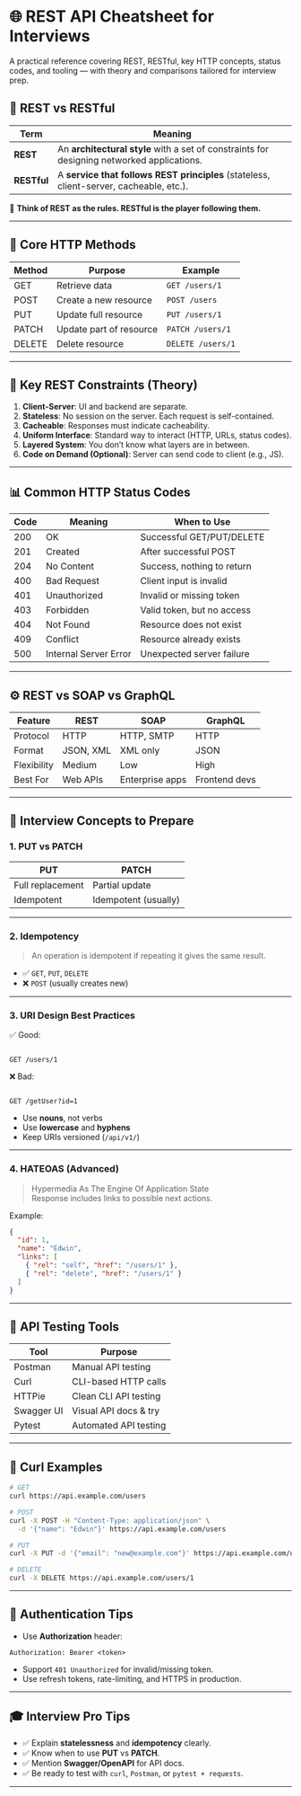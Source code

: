 # 🌐 REST API Cheatsheet for Interviews

A practical reference covering REST, RESTful, key HTTP concepts, status codes, and tooling — with theory and comparisons tailored for interview prep.


## 📘 REST vs RESTful

| Term      | Meaning |
|-----------|---------|
| **REST**  | An **architectural style** with a set of constraints for designing networked applications. |
| **RESTful** | A **service that follows REST principles** (stateless, client-server, cacheable, etc.). |

🧠 **Think of REST as the rules. RESTful is the player following them.**

---

## 🔧 Core HTTP Methods

| Method  | Purpose                  | Example                        |
|---------|--------------------------|--------------------------------|
| GET     | Retrieve data            | `GET /users/1`                 |
| POST    | Create a new resource    | `POST /users`                  |
| PUT     | Update full resource     | `PUT /users/1`                 |
| PATCH   | Update part of resource  | `PATCH /users/1`               |
| DELETE  | Delete resource          | `DELETE /users/1`              |

---

## 🔑 Key REST Constraints (Theory)

1. **Client-Server**: UI and backend are separate.
2. **Stateless**: No session on the server. Each request is self-contained.
3. **Cacheable**: Responses must indicate cacheability.
4. **Uniform Interface**: Standard way to interact (HTTP, URLs, status codes).
5. **Layered System**: You don’t know what layers are in between.
6. **Code on Demand (Optional)**: Server can send code to client (e.g., JS).

---

## 📊 Common HTTP Status Codes

| Code | Meaning                  | When to Use                   |
|------|--------------------------|-------------------------------|
| 200  | OK                       | Successful GET/PUT/DELETE     |
| 201  | Created                  | After successful POST         |
| 204  | No Content               | Success, nothing to return    |
| 400  | Bad Request              | Client input is invalid       |
| 401  | Unauthorized             | Invalid or missing token      |
| 403  | Forbidden                | Valid token, but no access    |
| 404  | Not Found                | Resource does not exist       |
| 409  | Conflict                 | Resource already exists       |
| 500  | Internal Server Error    | Unexpected server failure     |

---

## ⚙️ REST vs SOAP vs GraphQL

| Feature     | REST           | SOAP              | GraphQL           |
|-------------|----------------|-------------------|--------------------|
| Protocol    | HTTP           | HTTP, SMTP        | HTTP              |
| Format      | JSON, XML      | XML only          | JSON              |
| Flexibility | Medium         | Low               | High              |
| Best For    | Web APIs       | Enterprise apps   | Frontend devs     |

---

## 🧠 Interview Concepts to Prepare

### 1. **PUT vs PATCH**

| PUT | PATCH |
|-----|-------|
| Full replacement | Partial update |
| Idempotent | Idempotent (usually) |

---

### 2. **Idempotency**

> An operation is idempotent if repeating it gives the same result.

- ✅ `GET`, `PUT`, `DELETE`
- ❌ `POST` (usually creates new)

---

### 3. **URI Design Best Practices**

✅ Good:
```

GET /users/1

```

❌ Bad:
```

GET /getUser?id=1

````

- Use **nouns**, not verbs
- Use **lowercase** and **hyphens**
- Keep URIs versioned (`/api/v1/`)

---

### 4. **HATEOAS (Advanced)**

> Hypermedia As The Engine Of Application State  
Response includes links to possible next actions.

Example:
```json
{
  "id": 1,
  "name": "Edwin",
  "links": [
    { "rel": "self", "href": "/users/1" },
    { "rel": "delete", "href": "/users/1" }
  ]
}
````

---

## 🧪 API Testing Tools

| Tool       | Purpose               |
| ---------- | --------------------- |
| Postman    | Manual API testing    |
| Curl       | CLI-based HTTP calls  |
| HTTPie     | Clean CLI API testing |
| Swagger UI | Visual API docs & try |
| Pytest     | Automated API testing |

---

## 🧰 Curl Examples

```bash
# GET
curl https://api.example.com/users

# POST
curl -X POST -H "Content-Type: application/json" \
  -d '{"name": "Edwin"}' https://api.example.com/users

# PUT
curl -X PUT -d '{"email": "new@example.com"}' https://api.example.com/users/1

# DELETE
curl -X DELETE https://api.example.com/users/1
```

---

## 🔐 Authentication Tips

* Use **Authorization** header:

```http
Authorization: Bearer <token>
```

* Support `401 Unauthorized` for invalid/missing token.
* Use refresh tokens, rate-limiting, and HTTPS in production.

---

## 🎓 Interview Pro Tips

* ✅ Explain **statelessness** and **idempotency** clearly.
* ✅ Know when to use **PUT** vs **PATCH**.
* ✅ Mention **Swagger/OpenAPI** for API docs.
* ✅ Be ready to test with `curl`, `Postman`, or `pytest + requests`.

---

